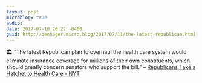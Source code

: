 ```yaml
---
layout: post
microblog: true
audio: 
date: 2017-07-10 20:22 -0400
guid: http://benhager.micro.blog/2017/07/11/the-latest-republican.html
---
```

🏛 “The latest Republican plan to overhaul the health care system would eliminate insurance coverage for millions of their own constituents, which should greatly concern senators who support the bill.” – [Republicans Take a Hatchet to Health Care - NYT](https://www.nytimes.com/interactive/2017/07/07/opinion/republican-health-care-medicaid.html)

